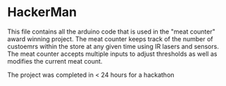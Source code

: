 # HackerMan

This file contains all the arduino code that is used in the "meat counter" award winning project. 
The meat counter keeps track of the number of custoemrs within the store at any given time using IR lasers and sensors.
The meat counter accepts multiple inputs to adjust thresholds as well as modifies the current meat count.

The project was completed in < 24 hours for a hackathon

